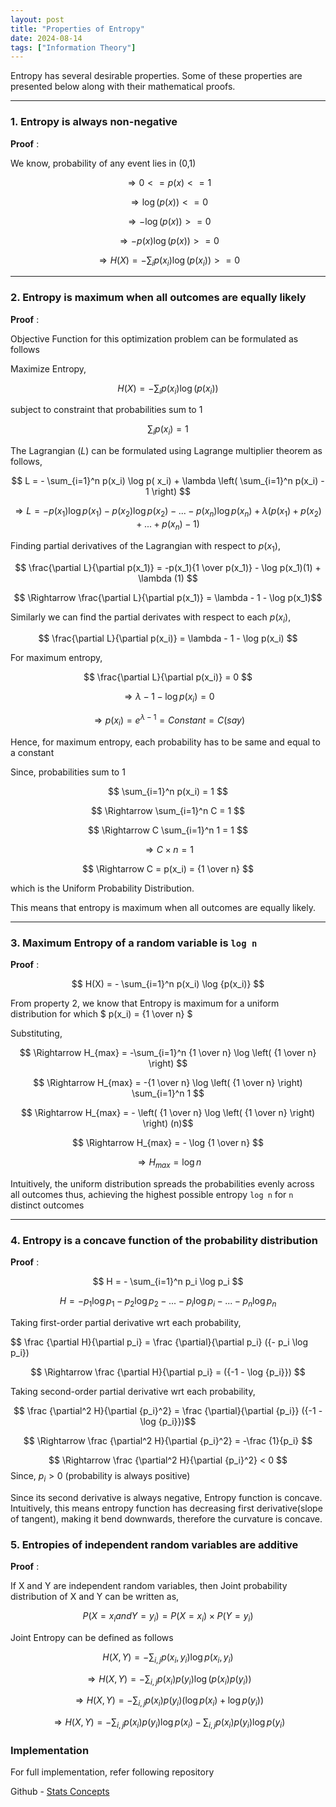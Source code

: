 ```yaml
---
layout: post
title: "Properties of Entropy"
date: 2024-08-14
tags: ["Information Theory"]
---
```


Entropy has several desirable properties. Some of these properties are presented below along with their mathematical proofs.

---
### 1. Entropy is always non-negative

**Proof** :

We know, probability of any event lies in (0,1)

$$ \Rightarrow 0 <= p(x) <= 1 $$

$$ \Rightarrow \log \left( p(x) \right) <= 0 $$

$$ \Rightarrow -\log \left( p(x) \right) >= 0 $$

$$ \Rightarrow -p(x) \log \left( p(x) \right) >= 0 $$

$$ \Rightarrow H(X) = -\sum_{i} p(x_i) \log \left(p( x_i) \right) >= 0 $$

---

### 2. Entropy is maximum when all outcomes are equally likely

**Proof** : 

Objective Function for this optimization problem can be formulated as follows

Maximize Entropy, 

$$ H(X) = -\sum_{i} p(x_i) \log  (p( x_i)) $$

subject to constraint that probabilities sum to 1

$$ \sum_{i} p(x_i) = 1 $$

The Lagrangian $\mathcal(L)$ can be formulated using Lagrange multiplier theorem as follows,

$$ L = - \sum_{i=1}^n p(x_i) \log p( x_i) + \lambda \left( \sum_{i=1}^n p(x_i) - 1 \right) $$

$$ \Rightarrow L = - p(x_1) \log p(x_1) - p(x_2) \log p(x_2) - ... - p(x_n) \log p(x_n) + \lambda (p(x_1) + p(x_2) + ... + p(x_n) - 1) $$

Finding partial derivatives of the Lagrangian with respect to $p(x_1)$,

$$ \frac{\partial L}{\partial p(x_1)} = -p(x_1){1 \over p(x_1)} - \log p(x_1)(1) + \lambda (1) $$ 

$$ \Rightarrow \frac{\partial L}{\partial p(x_1)} = \lambda - 1 - \log p(x_1)$$

Similarly we can find the partial derivates with respect to each $p(x_i)$,

$$ \frac{\partial L}{\partial p(x_i)} = \lambda - 1 - \log p(x_i) $$

For maximum entropy,

$$ \frac{\partial L}{\partial p(x_i)} = 0 $$

$$ \Rightarrow \lambda - 1 - \log p(x_i) = 0 $$

$$ \Rightarrow p(x_i) = e^{\lambda - 1} = Constant = C (say) $$

Hence, for maximum entropy, each probability has to be same and equal to a constant

Since, probabilities sum to 1

$$ \sum_{i=1}^n p(x_i) = 1 $$

$$ \Rightarrow \sum_{i=1}^n C = 1 $$

$$ \Rightarrow C \sum_{i=1}^n 1 = 1 $$

$$ \Rightarrow C \times n = 1 $$

$$ \Rightarrow C = p(x_i) = {1 \over n} $$

which is the Uniform Probability Distribution.

This means that entropy is maximum when all outcomes are equally likely.

---
### 3. Maximum Entropy of a random variable is `log n`

**Proof** : 

$$ H(X) = - \sum_{i=1}^n p(x_i) \log {p(x_i)}  $$

From property 2, we know that Entropy is maximum for a uniform distribution for which $ p(x_i) = {1 \over n} $

Substituting,

$$ \Rightarrow H_{max} = -\sum_{i=1}^n {1 \over n} \log \left( {1 \over n} \right) $$

$$ \Rightarrow H_{max} = -{1 \over n} \log \left( {1 \over n} \right) \sum_{i=1}^n 1 $$

$$ \Rightarrow H_{max} = - \left( {1 \over n} \log \left( {1 \over n} \right) \right) (n)$$

$$ \Rightarrow H_{max} = - \log {1 \over n} $$

$$ \Rightarrow H_{max} = \log n $$

Intuitively, the uniform distribution spreads the probabilities evenly across all outcomes thus, achieving the highest possible entropy 
`log n` for `n` distinct outcomes

---
### 4. Entropy is a concave function of the probability distribution

**Proof** : 

$$ H = - \sum_{i=1}^n p_i \log p_i $$

$$ H = - p_1 \log p_1 - p_2 \log p_2 - ... - p_i \log p_i - ... -p_n \log p_n $$

Taking first-order partial derivative wrt each probability,

$$ \frac {\partial H}{\partial p_i} = \frac {\partial}{\partial p_i} ({- p_i \log p_i})

$$ \Rightarrow \frac {\partial H}{\partial p_i} = ({-1 - \log {p_i}}) $$

Taking second-order partial derivative wrt each probability,

$$ \frac {\partial^2 H}{\partial {p_i}^2} = \frac {\partial}{\partial {p_i}} ({-1 - \log {p_i}})$$

$$ \Rightarrow \frac {\partial^2 H}{\partial {p_i}^2} = -\frac {1}{p_i} $$

$$ \Rightarrow \frac {\partial^2 H}{\partial {p_i}^2} < 0 $$ Since, $p_i > 0$ (probability is always positive)

Since its second derivative is always negative, Entropy function is concave.
Intuitively, this means entropy function has decreasing first derivative(slope of tangent), making it bend
downwards, therefore the curvature is concave.

### 5. Entropies of independent random variables are additive

**Proof** : 

If X and Y are independent random variables, then Joint probability distribution of X and Y can be written as,

$$ P(X=x_i and Y=y_i) = P(X=x_i) \times P(Y=y_i) $$

Joint Entropy can be defined as follows

$$ H(X,Y) = -\sum_{i,j} p(x_i,y_i) \log p(x_i,y_i) $$

$$ \Rightarrow H(X,Y) = -\sum_{i,j} p(x_i)p(y_i) \log ({p(x_i) p(y_i)}) $$

$$ \Rightarrow H(X,Y) = -\sum_{i,j} p(x_i)p(y_i) (\log {p(x_i) + \log p(y_i)}) $$

$$ \Rightarrow H(X,Y) = -\sum_{i,j} p(x_i)p(y_i) \log {p(x_i) -\sum_{i,j} p(x_i)p(y_i)  \log p(y_i)} $$

### Implementation
For full implementation, refer following repository

Github - [Stats Concepts](https://github.com/gouherdanish/stats_concepts/git)
